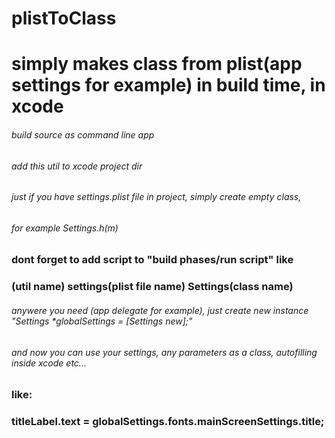 # plistToClass
# simply makes class from plist(app settings for example) in build time, in xcode


###### build source as command line app
###### add this util to xcode project dir

###### just if you have settings.plist file in project, simply create empty class,
###### for example Settings.h(m) 
### dont forget to add script to "build phases/run script" like 
### (util name) settings(plist file name) Settings(class name)
###### anywere you need (app delegate for example), just create new instance "Settings *globalSettings = [Settings new];"
###### and now you can use your settings, any parameters as a class, autofilling inside xcode etc...
### like:
### titleLabel.text =  globalSettings.fonts.mainScreenSettings.title;
